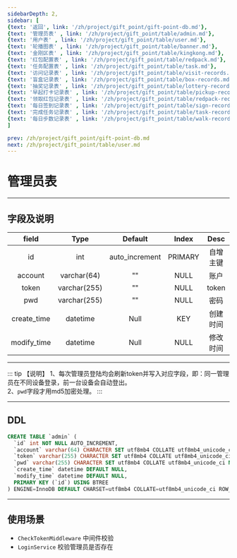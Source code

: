```yaml
---
sidebarDepth: 2,
sidebar: [
{text: '返回', link: '/zh/project/gift_point/gift-point-db.md'},
{text: '管理员表' , link: '/zh/project/gift_point/table/admin.md'},
{text: '用户表' , link: '/zh/project/gift_point/table/user.md'},
{text: '轮播图表' , link: '/zh/project/gift_point/table/banner.md'},
{text: '金刚区表' , link: '/zh/project/gift_point/table/kingkong.md'},
{text: '红包配置表' , link: '/zh/project/gift_point/table/redpack.md'},
{text: '任务配置表' , link: '/zh/project/gift_point/table/task.md'},
{text: '访问记录表' , link: '/zh/project/gift_point/table/visit-records.md'},
{text: '盲盒记录表' , link: '/zh/project/gift_point/table/box-records.md'},
{text: '抽奖记录表' , link: '/zh/project/gift_point/table/lottery-records.md'},
{text: '早起打卡记录表' , link: '/zh/project/gift_point/table/pickup-records.md'},
{text: '领取红包记录表' , link: '/zh/project/gift_point/table/redpack-records.md'},
{text: '每日签到记录表' , link: '/zh/project/gift_point/table/sign-records.md'},
{text: '完成任务记录表' , link: '/zh/project/gift_point/table/task-records.md'},
{text: '每日步数记录表' , link: '/zh/project/gift_point/table/walk-records.md'},
]

prev: /zh/project/gift_point/gift-point-db.md
next: /zh/project/gift_point/table/user.md
---
```


# 管理员表

---

## 字段及说明

|    field    |     Type     |    Default     |  Index  |   Desc   |
| :---------: | :----------: | :------------: | :-----: | :------: |
|     id      |     int      | auto_increment | PRIMARY | 自增主键 |
|   account   | varchar(64)  |       ""       |  NULL   |   账户   |
|    token    | varchar(255) |       ""       |  NULL   |  token   |
|     pwd     | varchar(255) |       ""       |  NULL   |   密码   |
| create_time |   datetime   |      Null      |   KEY   | 创建时间 |
| modify_time |   datetime   |      Null      |  NULL   | 修改时间 |

---

::: tip 【说明】
1、每次管理员登陆均会刷新token并写入对应字段，即：同一管理员在不同设备登录，前一台设备会自动登出。\
2、`pwd`字段才用md5加密处理。
:::

---

## DDL

```sql
CREATE TABLE `admin` (
  `id` int NOT NULL AUTO_INCREMENT,
  `account` varchar(64) CHARACTER SET utf8mb4 COLLATE utf8mb4_unicode_ci NOT NULL DEFAULT '' COMMENT '账户',
  `token` varchar(255) CHARACTER SET utf8mb4 COLLATE utf8mb4_unicode_ci NOT NULL DEFAULT '',
  `pwd` varchar(255) CHARACTER SET utf8mb4 COLLATE utf8mb4_unicode_ci NOT NULL DEFAULT '' COMMENT '密码',
  `create_time` datetime DEFAULT NULL,
  `modify_time` datetime DEFAULT NULL,
  PRIMARY KEY (`id`) USING BTREE
) ENGINE=InnoDB DEFAULT CHARSET=utf8mb4 COLLATE=utf8mb4_unicode_ci ROW_FORMAT=COMPACT;
```

---

## 使用场景

- `CheckTokenMiddleware` 中间件校验
- `LoginService` 校验管理员是否存在